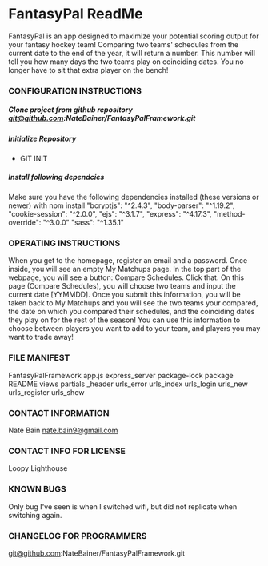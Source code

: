 # FantasyPal ReadMe
  
  FantasyPal is an app designed to maximize your potential scoring output for your fantasy hockey team! 
  Comparing two teams' schedules from the current date to the end of the year, it will return a number.
  This number will tell you how many days the two teams play on coinciding dates.
  You no longer have to sit that extra player on the bench!

### CONFIGURATION INSTRUCTIONS

  ##### Clone project from github repository git@github.com:NateBainer/FantasyPalFramework.git

  ##### Initialize Repository 
  - GIT INIT

  ##### Install following dependcies
  Make sure you have the following dependencies installed (these versions or newer) with npm install
    "bcryptjs": "^2.4.3",
    "body-parser": "^1.19.2",
    "cookie-session": "^2.0.0",
    "ejs": "^3.1.7",
    "express": "^4.17.3",
    "method-override": "^3.0.0"
    "sass": "^1.35.1"


### OPERATING INSTRUCTIONS
  When you get to the homepage, register an email and a password.
  Once inside, you will see an empty My Matchups page. In the top part of the webpage, you will see a button: Compare Schedules.
  Click that.
  On this page (Compare Schedules), you will choose two teams and input the current date [YYMMDD].
  Once you submit this information, you will be taken back to My Matchups and you will see the two teams your compared, the date on which you compared their schedules, and the coinciding dates they play on for the rest of the season!  You can use this information to choose between players you want to add to your team, and players you may want to trade away!

### FILE MANIFEST
  FantasyPalFramework
    app.js
    express_server
    package-lock
    package
    README
  views
    partials
      _header
    urls_error
    urls_index
    urls_login
    urls_new
    urls_register
    urls_show

### CONTACT INFORMATION
  Nate Bain
  nate.bain9@gmail.com

### CONTACT INFO FOR LICENSE
  Loopy Lighthouse

### KNOWN BUGS
  Only bug I've seen is when I switched wifi, but did not replicate when switching again.

### CHANGELOG FOR PROGRAMMERS 
  git@github.com:NateBainer/FantasyPalFramework.git
